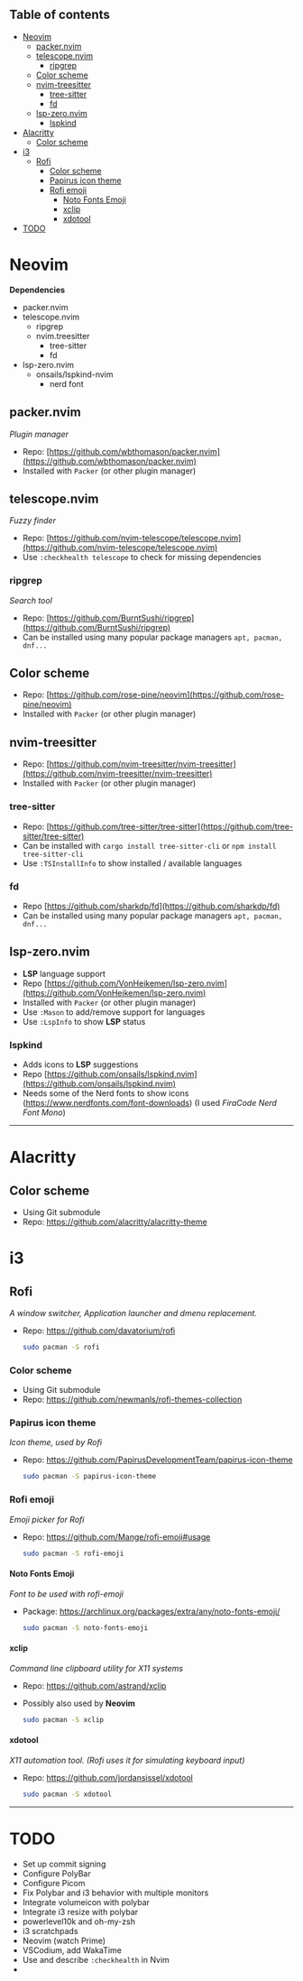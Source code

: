 ## Table of contents
- [Neovim](#neovim)
	- [packer.nvim](#packernvim)
	- [telescope.nvim](#telescopenvim)
		- [ripgrep](#ripgrep)
	- [Color scheme](#color-scheme)
	- [nvim-treesitter](#nvim-treesitter)
		- [tree-sitter](#tree-sitter)
		- [fd](#fd)
	- [lsp-zero.nvim](#lsp-zeronvim)
		- [lspkind](#lspkind)
- [Alacritty](#alacritty)
	- [Color scheme](#color-scheme-1)
- [i3](#i3)
	- [Rofi](#rofi)
		- [Color scheme](#color-scheme-2)
		- [Papirus icon theme](#papirus-icon-theme)
		- [Rofi emoji](#rofi-emoji)
			- [Noto Fonts Emoji](#noto-fonts-emoji)
			- [xclip](#xclip)
			- [xdotool](#xdotool)
- [TODO](#todo)

# Neovim

**Dependencies**
- packer.nvim
- telescope.nvim
  - ripgrep
  - nvim.treesitter
    - tree-sitter
    - fd
- lsp-zero.nvim
  - onsails/lspkind-nvim
    - nerd font
 
## packer.nvim

_Plugin manager_

* Repo: [https://github.com/wbthomason/packer.nvim](https://github.com/wbthomason/packer.nvim)
* Installed with `Packer` (or other plugin manager)
	
## telescope.nvim

_Fuzzy finder_

* Repo: [https://github.com/nvim-telescope/telescope.nvim](https://github.com/nvim-telescope/telescope.nvim)
* Use `:checkhealth telescope` to check for missing dependencies

### ripgrep

_Search tool_

* Repo: [https://github.com/BurntSushi/ripgrep](https://github.com/BurntSushi/ripgrep)
* Can be installed using many popular package managers `apt, pacman, dnf...`

## Color scheme

* Repo: [https://github.com/rose-pine/neovim](https://github.com/rose-pine/neovim)
* Installed with `Packer` (or other plugin manager)

## nvim-treesitter

* Repo: [https://github.com/nvim-treesitter/nvim-treesitter](https://github.com/nvim-treesitter/nvim-treesitter)
* Installed with `Packer` (or other plugin manager)

### tree-sitter

* Repo: [https://github.com/tree-sitter/tree-sitter](https://github.com/tree-sitter/tree-sitter)
* Can be installed with `cargo install tree-sitter-cli` or `npm install tree-sitter-cli`
* Use `:TSInstallInfo` to show installed / available languages

### fd

* Repo [https://github.com/sharkdp/fd](https://github.com/sharkdp/fd)
* Can be installed using many popular package managers `apt, pacman, dnf...`

## lsp-zero.nvim

* **LSP** language support
* Repo [https://github.com/VonHeikemen/lsp-zero.nvim](https://github.com/VonHeikemen/lsp-zero.nvim)
* Installed with `Packer` (or other plugin manager)
* Use `:Mason` to add/remove support for languages
* Use `:LspInfo` to show **LSP** status

### lspkind
* Adds icons to **LSP** suggestions
* Repo [https://github.com/onsails/lspkind.nvim](https://github.com/onsails/lspkind.nvim)
* Needs some of the Nerd fonts to show icons (https://www.nerdfonts.com/font-downloads) (I used _FiraCode Nerd Font Mono_)


---

# Alacritty

## Color scheme

* Using Git submodule
* Repo: https://github.com/alacritty/alacritty-theme


# i3

## Rofi

_A window switcher, Application launcher and dmenu replacement._

* Repo: https://github.com/davatorium/rofi

	```bash
	sudo pacman -S rofi
	```

### Color scheme

* Using Git submodule
* Repo: https://github.com/newmanls/rofi-themes-collection

### Papirus icon theme

_Icon theme, used by Rofi_

* Repo: https://github.com/PapirusDevelopmentTeam/papirus-icon-theme

	```bash
	sudo pacman -S papirus-icon-theme
	```

### Rofi emoji

_Emoji picker for Rofi_

* Repo: https://github.com/Mange/rofi-emoji#usage

	```bash
	sudo pacman -S rofi-emoji
	```

#### Noto Fonts Emoji

_Font to be used with rofi-emoji_

* Package: https://archlinux.org/packages/extra/any/noto-fonts-emoji/

	```bash
	sudo pacman -S noto-fonts-emoji
	```

#### xclip

_Command line clipboard utility for X11 systems_

* Repo: https://github.com/astrand/xclip
* Possibly also used by **Neovim**

	```bash
	sudo pacman -S xclip
	```

#### xdotool

_X11 automation tool. (Rofi uses it for simulating keyboard input)_

* Repo: https://github.com/jordansissel/xdotool

	```bash
	sudo pacman -S xdotool
	```

---

# TODO

* Set up commit signing
* Configure PolyBar
* Configure Picom
* Fix Polybar and i3 behavior with multiple monitors
* Integrate volumeicon with polybar
* Integrate i3 resize with polybar
* powerlevel10k and oh-my-zsh
* i3 scratchpads
* Neovim (watch Prime)
* VSCodium, add WakaTime
* Use and describe `:checkhealth` in Nvim
* 